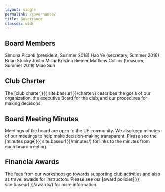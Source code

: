 ```yaml
---
layout: single
permalink: /governance/
title: Governance
classes: wide
---
```

## Board Members
Simona Picardi (president, Summer 2018)
Hao Ye (secretary, Summer 2018)
Brian Stucky
Justin Millar
Kristina Riemer
Matthew Collins (treasurer, Summer 2018)
Miao Sun

## Club Charter

The [club charter]({{ site.baseurl }}/charter/) describes the goals of our organization, the executive Board for the club, and our procedures for making decisions.

## Board Meeting Minutes

Meetings of the board are open to the UF community. We also keep minutes of our meetings to help make decision-making transparent. Please see the [minutes page]({{ site.baseurl }}/minutes/) for links to the minutes from each board meeting.

## Financial Awards

The fees from our workshops go towards supporting club activities and also as travel awards for instructors. Please see our [award policies]({{ site.baseurl }}/awards/) for more information.
